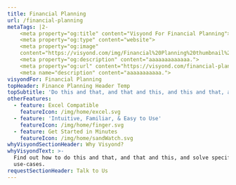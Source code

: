 ```yaml
---
title: Financial Planning
url: /financial-planning
metaTags: |2-
    <meta property="og:title" content="Visyond For Financial Planning">
    <meta property="og:type" content="website">
    <meta property="og:image"
    content="https://visyond.com/img/Financial%20Planning%20thumbnail%201200x628.jpg">
    <meta property="og:description" content="aaaaaaaaaaaaa.">
    <meta property="og:url" content="https://visyond.com/financial-planning">
    <meta name="description" content="aaaaaaaaaaa.">
visyondFor: Financial Planning
topHeader: Finance Planning Header Temp
topSubtitle: 'Do this and that, and that and this, and this and that, and that too.'
otherFeatures:
  - feature: Excel Compatible
    featureIcon: /img/home/excel.svg
  - feature: 'Intuitive, Familiar, & Easy to Use'
    featureIcon: /img/home/finger.svg
  - feature: Get Started in Minutes
    featureIcon: /img/home/sandWatch.svg
whyVisyondSectionHeader: Why Visyond? 
whyVisyondText: >-
  Find out how to do this and that, and that and this, and solve specific
  use-cases.
requestSectionHeader: Talk to Us
---
```



